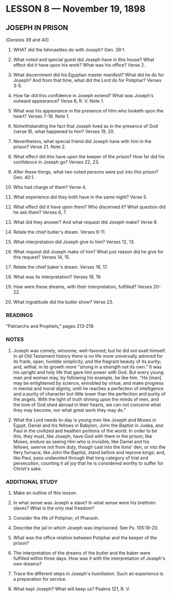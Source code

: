 # LESSON 8 — November 19, 1898

## JOSEPH IN PRISON
(Genesis 39 and 40)

1. WHAT did the Ishmaelites do with Joseph? Gen. 39:1.

2. What noted and special guest did Joseph have in this house? What effect did it have upon his work? What was his office? Verse 2.

3. What discernment did his Egyptian master manifest? What did he do for Joseph? And from that time, what did the Lord do for Potiphar? Verses 3-5.

4. How far did this confidence in Joseph extend? What was Joseph's outward appearance? Verse 6, R. V. Note 1.

5. What was his appearance in the presence of Him who looketh upon the heart? Verses 7-18. Note 1.

6. Notwithstanding the fact that Joseph lived as in the presence of God (verse 9), what happened to him? Verses 19, 20.

7. Nevertheless, what special friend did Joseph have with him in the prison? Verse 21. Note 2.

8. What effect did this have upon the keeper of the prison? How far did his confidence in Joseph go? Verses 22, 23.

9. After these things, what two noted persons were put into this prison? Gen. 40:1.

10. Who had charge of them? Verse 4.

11. What experience did they both have in the same night? Verse 5.

12. What effect did it have upon them? Who discerned it? What question did he ask them? Verses 6, 7.

13. What did they answer? And what request did Joseph make? Verse 8.

14. Relate the chief butler's dream. Verses 9-11.

15. What interpretation did Joseph give to him? Verses 12, 13.

16. What request did Joseph make of him? What just reason did he give for this request? Verses 14, 15.

17. Relate the chief baker's dream. Verses 16, 17.

18. What was its interpretation? Verses 18, 19.

19. How were these dreams, with their interpretation, fulfilled? Verses 20-22.

20. What ingratitude did the butler show? Verse 23.

### READINGS
"Patriarchs and Prophets," pages 213-219.

### NOTES
1. Joseph was comely, winsome, well-favored; but he did not exalt himself. In all Old Testament history there is no life more universally admired for its frank, open, humble simplicity, and the fragrant beauty of its purity; and, withal, in its growth more "strong in a strength not its own." It was his upright and holy life that gave him power with God. But every young man and woman may, by following his example, be like him. "He [man] may be enlightened by science, ennobled by virtue, and make progress in mental and moral dignity, until he reaches a perfection of intelligence and a purity of character but little lower than the perfection and purity of the angels. With the light of truth shining upon the minds of men, and the love of God shed abroad in their hearts, we can not conceive what they may become, nor what great work they may do."

2. What the Lord needs to-day is young men like Joseph and Moses in Egypt, Daniel and his fellows in Babylon, John the Baptist in Judea, and Paul in the civilized and heathen portions of the world. In order to be this, they must, like Joseph, have God with them in the prison; like Moses, endure as seeing Him who is invisible; like Daniel and his fellows, swerve not from duty, though cast into the lions' den, or into the fiery furnace; like John the Baptist, stand before and reprove kings; and, like Paul, pass undaunted through that long category of trial and persecution, counting it all joy that he is considered worthy to suffer for Christ's sake.

### ADDITIONAL STUDY
1. Make an outline of this lesson.

2. In what sense was Joseph a slave? In what sense were his brethren slaves? What is the only real freedom?

3. Consider the life of Potiphar; of Pharaoh.

4. Describe the jail in which Joseph was imprisoned. See Ps. 105:18-20.

5. What was the office relation between Potiphar and the keeper of the prison?

6. The interpretation of the dreams of the butler and the baker were fulfilled within three days. How was it with the interpretation of Joseph's own dreams?

7. Trace the different steps in Joseph's humiliation. Such an experience is a preparation for service.

8. What kept Joseph? What will keep us? Psalms 121, R. V.